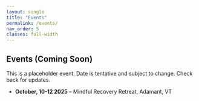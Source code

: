 ```yaml
---
layout: single
title: "Events"
permalink: /events/
nav_order: 5
classes: full-width
---
```

## Events (Coming Soon)

This is a placeholder event. Date is tentative and subject to change. Check back for updates.
- **October, 10-12 2025** – Mindful Recovery Retreat, Adamant, VT


<!-- You can embed a calendar or external feed here if desired -->